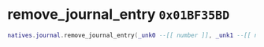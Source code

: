 # remove_journal_entry `0x01BF35BD`

```lua
natives.journal.remove_journal_entry(_unk0 --[[ number ]], _unk1 --[[ number ]])
```
